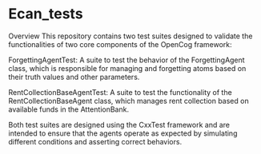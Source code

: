 # Ecan_tests
Overview
This repository contains two test suites designed to validate the functionalities of two core components of the OpenCog framework:

ForgettingAgentTest: A suite to test the behavior of the ForgettingAgent class, which is responsible for managing and forgetting atoms based on their truth values and other parameters.

RentCollectionBaseAgentTest: A suite to test the functionality of the RentCollectionBaseAgent class, which manages rent collection based on available funds in the AttentionBank.

Both test suites are designed using the CxxTest framework and are intended to ensure that the agents operate as expected by simulating different conditions and asserting correct behaviors.
